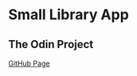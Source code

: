 # Small Library App

## The Odin Project

[GitHub Page](https://monodg.github.io/small-library-app/)